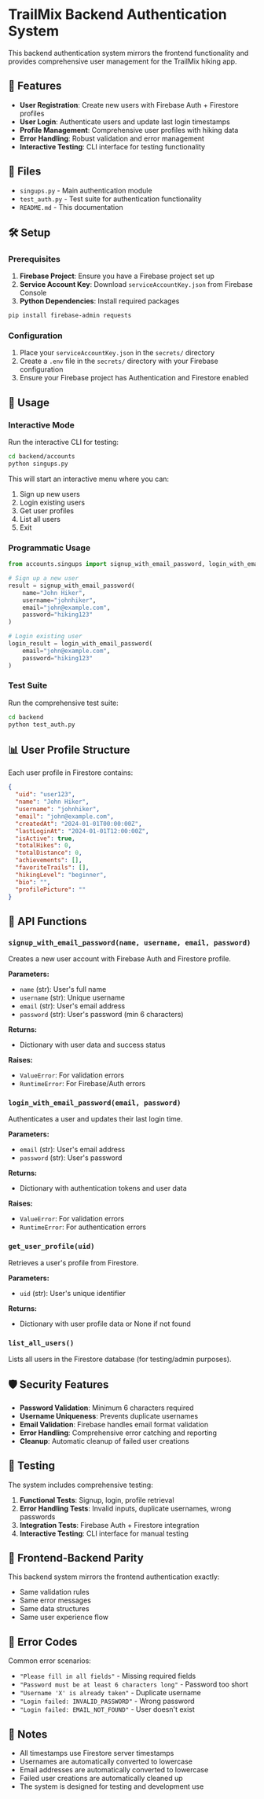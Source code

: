 # TrailMix Backend Authentication System

This backend authentication system mirrors the frontend functionality and provides comprehensive user management for the TrailMix hiking app.

## 🚀 Features

- **User Registration**: Create new users with Firebase Auth + Firestore profiles
- **User Login**: Authenticate users and update last login timestamps
- **Profile Management**: Comprehensive user profiles with hiking data
- **Error Handling**: Robust validation and error management
- **Interactive Testing**: CLI interface for testing functionality

## 📁 Files

- `singups.py` - Main authentication module
- `test_auth.py` - Test suite for authentication functionality
- `README.md` - This documentation

## 🛠️ Setup

### Prerequisites

1. **Firebase Project**: Ensure you have a Firebase project set up
2. **Service Account Key**: Download `serviceAccountKey.json` from Firebase Console
3. **Python Dependencies**: Install required packages

```bash
pip install firebase-admin requests
```

### Configuration

1. Place your `serviceAccountKey.json` in the `secrets/` directory
2. Create a `.env` file in the `secrets/` directory with your Firebase configuration
3. Ensure your Firebase project has Authentication and Firestore enabled

## 🎯 Usage

### Interactive Mode

Run the interactive CLI for testing:

```bash
cd backend/accounts
python singups.py
```

This will start an interactive menu where you can:
1. Sign up new users
2. Login existing users
3. Get user profiles
4. List all users
5. Exit

### Programmatic Usage

```python
from accounts.singups import signup_with_email_password, login_with_email_password

# Sign up a new user
result = signup_with_email_password(
    name="John Hiker",
    username="johnhiker", 
    email="john@example.com",
    password="hiking123"
)

# Login existing user
login_result = login_with_email_password(
    email="john@example.com",
    password="hiking123"
)
```

### Test Suite

Run the comprehensive test suite:

```bash
cd backend
python test_auth.py
```

## 📊 User Profile Structure

Each user profile in Firestore contains:

```json
{
  "uid": "user123",
  "name": "John Hiker",
  "username": "johnhiker",
  "email": "john@example.com",
  "createdAt": "2024-01-01T00:00:00Z",
  "lastLoginAt": "2024-01-01T12:00:00Z",
  "isActive": true,
  "totalHikes": 0,
  "totalDistance": 0,
  "achievements": [],
  "favoriteTrails": [],
  "hikingLevel": "beginner",
  "bio": "",
  "profilePicture": ""
}
```

## 🔧 API Functions

### `signup_with_email_password(name, username, email, password)`

Creates a new user account with Firebase Auth and Firestore profile.

**Parameters:**
- `name` (str): User's full name
- `username` (str): Unique username
- `email` (str): User's email address
- `password` (str): User's password (min 6 characters)

**Returns:**
- Dictionary with user data and success status

**Raises:**
- `ValueError`: For validation errors
- `RuntimeError`: For Firebase/Auth errors

### `login_with_email_password(email, password)`

Authenticates a user and updates their last login time.

**Parameters:**
- `email` (str): User's email address
- `password` (str): User's password

**Returns:**
- Dictionary with authentication tokens and user data

**Raises:**
- `ValueError`: For validation errors
- `RuntimeError`: For authentication errors

### `get_user_profile(uid)`

Retrieves a user's profile from Firestore.

**Parameters:**
- `uid` (str): User's unique identifier

**Returns:**
- Dictionary with user profile data or None if not found

### `list_all_users()`

Lists all users in the Firestore database (for testing/admin purposes).

## 🛡️ Security Features

- **Password Validation**: Minimum 6 characters required
- **Username Uniqueness**: Prevents duplicate usernames
- **Email Validation**: Firebase handles email format validation
- **Error Handling**: Comprehensive error catching and reporting
- **Cleanup**: Automatic cleanup of failed user creations

## 🧪 Testing

The system includes comprehensive testing:

1. **Functional Tests**: Signup, login, profile retrieval
2. **Error Handling Tests**: Invalid inputs, duplicate usernames, wrong passwords
3. **Integration Tests**: Firebase Auth + Firestore integration
4. **Interactive Testing**: CLI interface for manual testing

## 🔄 Frontend-Backend Parity

This backend system mirrors the frontend authentication exactly:

- Same validation rules
- Same error messages
- Same data structures
- Same user experience flow

## 🚨 Error Codes

Common error scenarios:

- `"Please fill in all fields"` - Missing required fields
- `"Password must be at least 6 characters long"` - Password too short
- `"Username 'X' is already taken"` - Duplicate username
- `"Login failed: INVALID_PASSWORD"` - Wrong password
- `"Login failed: EMAIL_NOT_FOUND"` - User doesn't exist

## 📝 Notes

- All timestamps use Firestore server timestamps
- Usernames are automatically converted to lowercase
- Email addresses are automatically converted to lowercase
- Failed user creations are automatically cleaned up
- The system is designed for testing and development use
